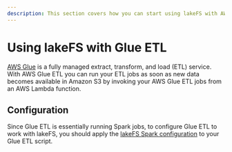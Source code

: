 ```yaml
---
description: This section covers how you can start using lakeFS with AWS Glue ETL.
---
```


# Using lakeFS with Glue ETL

[AWS Glue](https://docs.aws.amazon.com/glue/latest/dg/what-is-glue.html) is a fully managed extract, transform, and load (ETL) service. With AWS Glue ETL you can run your ETL jobs as soon as new data becomes available in Amazon S3 by invoking your AWS Glue ETL jobs from an AWS Lambda function.

## Configuration

Since Glue ETL is essentially running Spark jobs, to configure Glue ETL to work with lakeFS, you should apply the [lakeFS Spark configuration](spark.md#configuration) to your Glue ETL script.   

